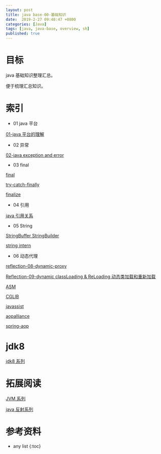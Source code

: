 ```yaml
---
layout: post
title: java base-00-基础知识
date:  2019-2-27 09:48:47 +0800
categories: [Java]
tags: [java, java-base, overview, sh]
published: true
---
```



# 目标

java 基础知识整理汇总。

便于梳理汇总知识。

# 索引

- 01 java 平台

[01-java 平台的理解]()

- 02 异常

[02-java exception and error]()

- 03 final

[final](https://houbb.github.io/2018/07/29/jmm-08-final)

[try-catch-finally](https://houbb.github.io/2019/04/16/java-try-catch-finally)

[finalize](https://houbb.github.io/2019/04/16/java-base-03-finalize-03)

- 04 引用

[java 引用关系](https://houbb.github.io/2018/08/20/java-weak-reference)

- 05 String

[StringBuffer StringBuilder]()

[string intern](https://houbb.github.io/2018/10/07/java-string-intern)

- 06 动态代理

[reflection-08-dynamic-proxy](https://houbb.github.io/2018/07/01/reflection-08-dynamic-proxy)

[Reflection-09-dynamic classLoading & ReLoading 动态类加载和重新加载](https://houbb.github.io/2018/07/01/reflection-09-dynamic-classloading-reloading)

[ASM](https://houbb.github.io/2018/07/20/asm)

[CGLIB](https://houbb.github.io/2018/07/23/cglib)

[javassist](https://houbb.github.io/2018/07/23/javassist)

[aopalliance](https://houbb.github.io/2019/02/26/aopalliance)

[spring-aop](https://houbb.github.io/2018/07/02/annotation-05-spring-aop)

# jdk8

[jdk8 系列](https://houbb.github.io/2019/02/27/java8-00-intro)

# 拓展阅读

[JVM 系列](https://houbb.github.io/2018/10/07/jvm-01-java-overview)

[java 反射系列](https://houbb.github.io/2018/07/01/reflection-01-overview)

# 参考资料 

* any list
{:toc}